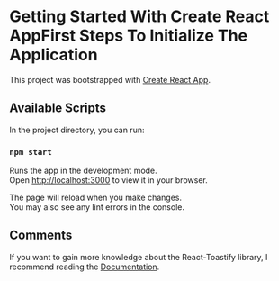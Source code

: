 # Getting Started With Create React AppFirst Steps To Initialize The Application

This project was bootstrapped with [Create React App](https://github.com/facebook/create-react-app).

## Available Scripts

In the project directory, you can run:

### `npm start`

Runs the app in the development mode.\
Open [http://localhost:3000](http://localhost:3000) to view it in your browser.

The page will reload when you make changes.\
You may also see any lint errors in the console.

## Comments

If you want to gain more knowledge about the React-Toastify library, I recommend reading the [Documentation](https://fkhadra.github.io/react-toastify/introduction).


